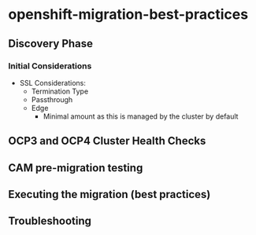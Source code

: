 # openshift-migration-best-practices

## Discovery Phase

### Initial Considerations

- SSL Considerations:
  - Termination Type 
  - Passthrough
  - Edge
    - Minimal amount as this is managed by the cluster by default


## OCP3 and OCP4 Cluster Health Checks


## CAM pre-migration testing


## Executing the migration (best practices)


## Troubleshooting
